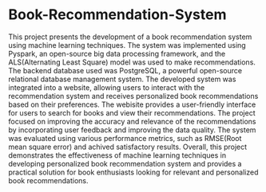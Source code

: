 # Book-Recommendation-System

This project presents the development of a book recommendation system using machine learning techniques. The system was implemented using Pyspark, an open-source big data processing framework, and the ALS(Alternating Least Square) model was used to make recommendations. The backend database used was PostgreSQL, a powerful open-source relational database management system. The developed system was integrated into a website, allowing users to interact with the recommendation system and receives personalized book recommendations based on their preferences. The webisite provides a user-friendly interface for users to search for books and view their recommendations.
The project focused on improving the accuracy and relevance of the recommendations by incorporating user feedback and improving the data quality. 
The system was evaluated using various performance metrics, such as RMSE(Root mean square error) and achived satisfactory results.
Overall, this project demonstrates the effectiveness of machine learning techniques in developing personalized book recommendation system and provides a practical solution for book enthusiasts looking for relevant and personalized book recommendations.
